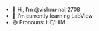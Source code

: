 - 👋 Hi, I’m @vishnu-nair2708
- 🌱 I’m currently learning LabView
- 😄 Pronouns: HE/HIM

<!---
vishnu-nair2708/vishnu-nair2708 is a ✨ special ✨ repository because its `README.md` (this file) appears on your GitHub profile.
You can click the Preview link to take a look at your changes.
--->
